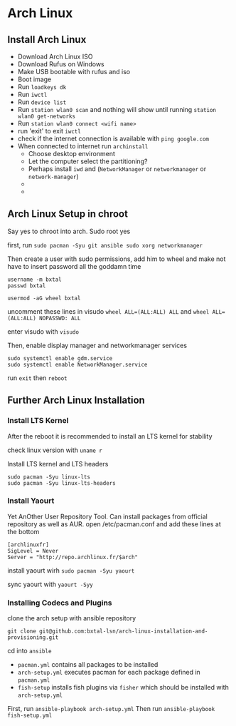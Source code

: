 # Arch Linux

## Install Arch Linux

* Download Arch Linux ISO
* Download Rufus on Windows
* Make USB bootable with rufus and iso
* Boot image
* Run `loadkeys dk`
* Run `iwctl`
* Run `device list`
* Run `station wlan0 scan` and nothing will show until running `station wlan0 get-networks`
* Run `station wlan0 connect <wifi name>`
* run 'exit' to exit `iwctl`
* check if the internet connection is available with `ping google.com`
* When connected to internet run `archinstall`
  * Choose desktop environment
  * Let the computer select the partitioning?
  * Perhaps install `iwd` and  (`NetworkManager` or `networkmanager` or `network-manager`)
  * 
  * 

## Arch Linux Setup in chroot

Say yes to chroot into arch. Sudo root yes

first, run `sudo pacman -Syu git ansible sudo xorg networkmanager`

Then create a user with sudo permissions, add him to wheel and make not have to insert password all the goddamn time

``````shell
username -m bxtal
passwd bxtal
``````

``````shell
usermod -aG wheel bxtal	
``````

uncomment these lines in visudo `wheel ALL=(ALL:ALL) ALL` and `wheel ALL=(ALL:ALL) NOPASSWD: ALL`

enter visudo with `visudo`

Then, enable display manager and networkmanager services

``````shell
sudo systemctl enable gdm.service
sudo systemctl enable NetworkManager.service
``````

run `exit` then `reboot`

## Further Arch Linux Installation

### Install LTS Kernel

After the reboot it is recommended to install an LTS kernel for stability

check linux version with `uname r`

Install LTS kernel and LTS headers

``````shell
sudo pacman -Syu linux-lts
sudo pacman -Syu linux-lts-headers
``````

### Install  Yaourt

Yet AnOther User Repository Tool. Can install packages from official repository as well as AUR. open /etc/pacman.conf and add these lines at the bottom

``````shell
[archlinuxfr]
SigLevel = Never
Server = "http://repo.archlinux.fr/$arch"
``````

install yaourt wirh `sudo pacman -Syu yaourt`

sync yaourt with `yaourt -Syy`

### Installing Codecs and Plugins



clone the arch setup with ansible repository

``````shell
git clone git@github.com:bxtal-lsn/arch-linux-installation-and-provisioning.git
``````

cd into `ansible`

* `pacman.yml` contains all packages to be installed
* `arch-setup.yml` executes pacman for each package defined in `pacman.yml`
* `fish-setup` installs fish plugins via `fisher` which should be installed with `arch-setup.yml`

First, run `ansible-playbook arch-setup.yml` 
Then run `ansible-playbook fish-setup.yml`

